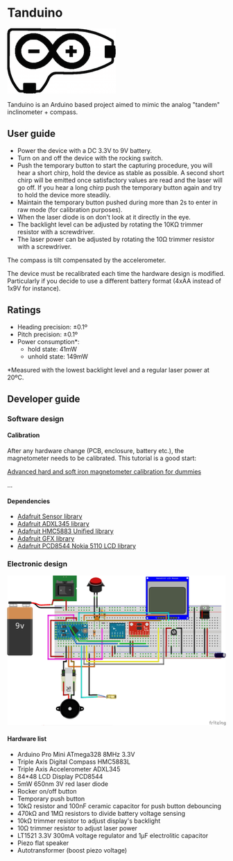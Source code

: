 # Tanduino

![Tanduino](bitmaps/logo-full.png)

Tanduino is an Arduino based project aimed to mimic the analog "tandem" inclinometer + compass.

## User guide

* Power the device with a DC 3.3V to 9V battery.
* Turn on and off the device with the rocking switch.
* Push the temporary button to start the capturing procedure, you will hear a short chirp, hold the device as stable as possible. A second short chirp will be emitted once satisfactory values are read and the laser will go off. If you hear a long chirp push the temporary button again and try to hold the device more steadily.
* Maintain the temporary button pushed during more than 2s to enter in raw mode (for calibration purposes).
* When the laser diode is on don't look at it directly in the eye.
* The backlight level can be adjusted by rotating the 10KΩ trimmer resistor with a screwdriver.
* The laser power can be adjusted by rotating the 10Ω trimmer resistor with a screwdriver.

The compass is tilt compensated by the accelerometer.

The device must be recalibrated each time the hardware design is modified. Particularly if you decide to use a different battery format (4xAA instead of 1x9V for instance).

## Ratings

* Heading precision: ±0.1º
* Pitch precision: ±0.1º
* Power consumption*:
  - hold state: 41mW
  - unhold state: 149mW

*Measured with the lowest backlight level and a regular laser power at 20ºC.

## Developer guide

### Software design

#### Calibration

After any hardware change (PCB, enclosure, battery etc.), the magnetometer needs to be calibrated. This tutorial is a good start:

[Advanced hard and soft iron magnetometer calibration for dummies](http://diydrones.com/profiles/blogs/advanced-hard-and-soft-iron-magnetometer-calibration-for-dummies "Advanced hard and soft iron magnetometer calibration for dummies")

...

#### Dependencies

* [Adafruit Sensor library](https://github.com/adafruit/Adafruit_Sensor "Adafruit Sensor library")
* [Adafruit ADXL345 library](https://github.com/adafruit/Adafruit_ADXL345 "Adafruit ADXL345 library")
* [Adafruit HMC5883 Unified library](https://github.com/adafruit/Adafruit_HMC5883_Unified "Adafruit HMC5883 Unified library")
* [Adafruit GFX library](https://github.com/adafruit/Adafruit-GFX-Library "Adafruit GFX library")
* [Adafruit PCD8544 Nokia 5110 LCD library](https://github.com/adafruit/Adafruit-PCD8544-Nokia-5110-LCD-library "Adafruit PCD8544 Nokia 5110 LCD library")

### Electronic design

![Electronic design](bitmaps/electronic_design.jpg)

#### Hardware list

* Arduino Pro Mini ATmega328 8MHz 3.3V
* Triple Axis Digital Compass HMC5883L
* Triple Axis Accelerometer ADXL345
* 84*48 LCD Display PCD8544
* 5mW 650nm 3V red laser diode
* Rocker on/off button
* Temporary push button
* 10kΩ resistor and 100nF ceramic capacitor for push button debouncing
* 470kΩ and 1MΩ resistors to divide battery voltage sensing
* 10kΩ trimmer resistor to adjust display's backlight
* 10Ω trimmer resistor to adjust laser power
* LT1521 3.3V 300mA voltage regulator and 1µF electrolitic capacitor
* Piezo flat speaker
* Autotransformer (boost piezo voltage)
